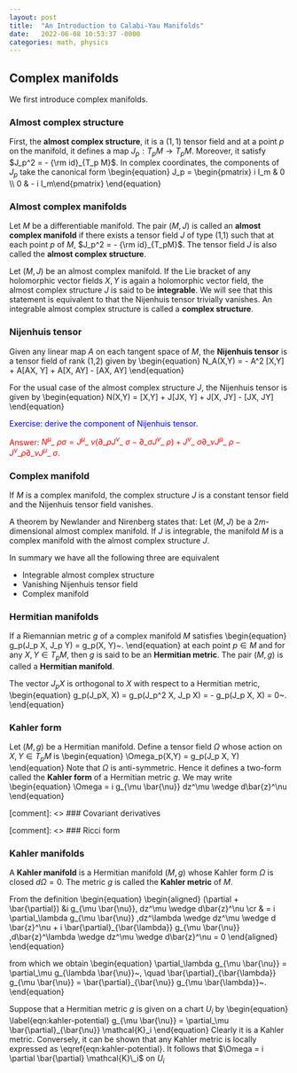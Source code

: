 ```yaml
---
layout: post
title:  "An Introduction to Calabi-Yau Manifolds"
date:   2022-06-08 10:53:37 -0000
categories: math, physics
---
```


## Complex manifolds
We first introduce complex manifolds.

### Almost complex structure
 First, the **almost complex structure**, it is a $(1,1)$ tensor field and at a point $p$ on the manifold, it defines a map $J_p : T_p M \to T_pM$. Moreover, it satisfy $J_p^2 = - {\rm id}_{T_p M}$. In complex coordinates, the components of $J_p$ take the canonical form
\begin{equation}
J_p = \begin{pmatrix} i I_m & 0 \\\\ 0 & - i I_m\end{pmatrix}
\end{equation}

### Almost complex manifolds
Let $M$ be a differentiable manifold. The pair $(M,J)$ is called an **almost complex manifold** if there exists a tensor field $J$ of type (1,1) such that at each point $p$ of $M$, $J_p^2 = - {\rm id}_{T_pM}$. The tensor field $J$ is also called the **almost complex structure**.

Let $(M,J)$ be an almost complex manifold. If the Lie bracket of any holomorphic vector fields $X,Y$ is again a holomorphic vector field, the almost complex structure $J$ is said to be **integrable**. We will see that this statement is equivalent to that the Nijenhuis tensor trivially vanishes. An integrable almost complex structure is called a **complex structure**.

### Nijenhuis tensor
Given any linear map $A$ on each tangent space of $M$, the **Nijenhuis tensor** is a tensor field of rank (1,2) given by
\begin{equation}
N_A(X,Y) = - A^2 [X,Y] + A[AX, Y] + A[X, AY] - [AX, AY]
\end{equation}

For the usual case of the almost complex structure $J$, the Nijenhuis tensor is given by
\begin{equation}
N(X,Y) = [X,Y] + J[JX, Y] + J[X, JY] - [JX, JY]
\end{equation}

<span style="color:blue">Exercise: derive the component of Nijenhuis tensor.</span>

<span style="color:red">Answer: $N^\mu\_{~\rho \sigma} = J^\mu\_{~\nu}(\partial\_\rho J^\nu\_{~\sigma} - \partial\_\sigma J^\nu\_{~\rho}) + J^\nu\_{~\sigma} \partial\_\nu J^\mu\_{~\rho} - J^\nu\_\rho \partial\_\nu J^\mu\_{~\sigma}$.</span> 

### Complex manifold
If $M$ is a complex manifold, the complex structure $J$ is a constant tensor field and the Nijenhuis tensor field vanishes.

A theorem by Newlander and Nirenberg states that: Let $(M,J)$ be a $2m$-dimensional almost complex manifold. If $J$ is integrable, the manifold $M$ is a complex manifold with the almost complex structure $J$.

In summary we have all the following three are equivalent
- Integrable almost complex structure
- Vanishing Nijenhuis tensor field
- Complex manifold


### Hermitian manifolds
If a Riemannian metric $g$ of a complex manifold $M$ satisfies
\begin{equation}
g_p(J_p X, J_p Y) = g_p(X, Y)~.
\end{equation}
at each point $p \in M$ and for any $X, Y \in T_p M$, then $g$ is said to be an **Hermitian metric**. The pair $(M,g)$ is called a **Hermitian manifold**.

The vector $J_p X$ is orthogonal to $X$ with respect to a Hermitian metric,
\begin{equation}
g_p(J_pX, X) = g_p(J_p^2 X, J_p X) = - g_p(J_p X, X) = 0~.
\end{equation}

### Kahler form
Let $(M,g)$ be a Hermitian manifold. Define a tensor field $\Omega$ whose action on $X, Y \in T_p M$ is
\begin{equation}
\Omega_p(X,Y) = g_p(J_p X, Y)
\end{equation}
Note that $\Omega$ is anti-symmetric. Hence it defines a two-form called the **Kahler form** of a Hermitian metric $g$. We may write 
\begin{equation}
\Omega = i g_{\mu \bar{\nu}} dz^\mu \wedge d\bar{z}^\nu
\end{equation}

[comment]: <> ### Covariant derivatives

[comment]: <> ### Ricci form

### Kahler manifolds
A **Kahler manifold** is a Hermitian manifold $(M,g)$ whose Kahler form $\Omega$ is closed $d\Omega = 0$. The metric $g$ is called the **Kahler metric** of $M$.

From the definition
\begin{equation}
\begin{aligned}
(\partial + \bar{\partial}) &i g_{\mu \bar{\nu}}\, dz^\mu \wedge d\bar{z}^\nu \cr
& = i \partial_\lambda g_{\mu \bar{\nu}} \,dz^\lambda \wedge dz^\mu \wedge d \bar{z}^\nu + i \bar{\partial}\_{\bar{\lambda}} g_{\mu \bar{\nu}} \,d\bar{z}^\lambda \wedge dz^\mu \wedge d\bar{z}^\nu = 0
\end{aligned}
\end{equation}

from which we obtain
\begin{equation} 
\partial\_\lambda g\_{\mu \bar{\nu}} = \partial\_\mu g\_{\lambda \bar{\nu}}~, \quad \bar{\partial}\_{\bar{\lambda}} g\_{\mu \bar{\nu}} = \bar{\partial}\_{\bar{\nu}} g\_{\mu \bar{\lambda}}~.
\end{equation}

Suppose that a Hermitian metric $g$ is given on a chart $U_i$ by
\begin{equation} \label{eqn:kahler-potential}
g_{\mu \bar{\nu}} = \partial_\mu \bar{\partial}_{\bar{\nu}} \mathcal{K}_i
\end{equation}
Clearly it is a Kahler metric. Conversely, it can be shown that any Kahler metric is locally expressed as \eqref{eqn:kahler-potential}. It follows that $\Omega = i \partial \bar{\partial} \mathcal{K}\_i$ on $U_i$ 
